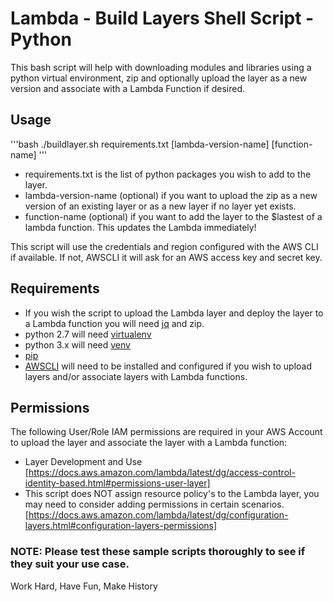 # Lambda - Build Layers Shell Script - Python

This bash script will help with downloading modules and libraries using a python virtual environment, zip and optionally upload the layer as a new version and associate with a Lambda Function if desired.

## Usage

'''bash
./buildlayer.sh requirements.txt [lambda-version-name] [function-name]
'''

- requirements.txt is the list of python packages you wish to add to the layer.
- lambda-version-name (optional) if you want to upload the zip as a new version of an existing layer or as a new layer if no layer yet exists.
- function-name (optional) if you want to add the layer to the $lastest of a lambda function. This updates the Lambda immediately!

This script will use the credentials and region configured with the AWS CLI if available.  If not, AWSCLI it will ask for an AWS access key and secret key.

## Requirements
* If you wish the script to upload the Lambda layer and deploy the layer to a Lambda function you will need [jq](https://stedolan.github.io/jq/) and zip.
* python 2.7 will need [virtualenv](https://pip.pypa.io/en/stable/installing/)
* python 3.x will need [venv](https://docs.python.org/3/library/venv.html) 
* [pip](https://virtualenv.pypa.io/en/latest/)
* [AWSCLI](https://docs.aws.amazon.com/cli/latest/userguide/install-macos.html) will need to be installed and configured if you wish to upload layers and/or associate layers with Lambda functions.

## Permissions
The following User/Role IAM permissions are required in your AWS Account to upload the layer and associate the layer with a Lambda function:
* Layer Development and Use [https://docs.aws.amazon.com/lambda/latest/dg/access-control-identity-based.html#permissions-user-layer]
* This script does NOT assign resource policy's to the Lambda layer, you may need to consider adding permissions in certain scenarios. [https://docs.aws.amazon.com/lambda/latest/dg/configuration-layers.html#configuration-layers-permissions]

### NOTE: Please test these sample scripts thoroughly to see if they suit your use case.



Work Hard, Have Fun, Make History